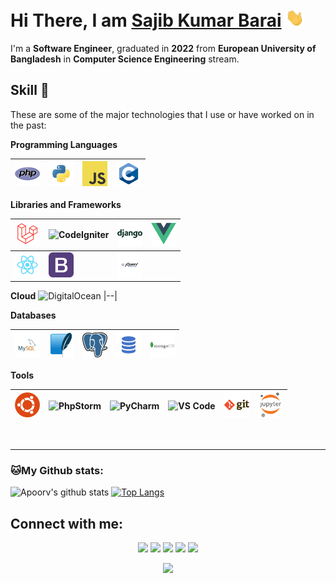<h1>Hi There, I am <a  href="https://trickssoft.com/">Sajib Kumar Barai</a> <img  src="https://raw.githubusercontent.com/ABSphreak/ABSphreak/master/gifs/Hi.gif" width="30px"></h1>

I'm a **Software Engineer**, graduated in **2022** from **European University of Bangladesh** in **Computer Science Engineering** stream.

## Skill :muscle:

These are some of the major technologies that I use or have worked on in the past:

**Programming Languages**

<img title="PHP" alt="PHP" width="40px" src="https://raw.githubusercontent.com/github/explore/master/topics/php/php.png" />|<img title="Python" alt="Python" width="40px" src="https://raw.githubusercontent.com/github/explore/master/topics/python/python.png" />|<img alt="JS" title="JavaScript" width="40px" src="https://raw.githubusercontent.com/github/explore/master/topics/javascript/javascript.png">|<img title="C" alt="C" width="40px" src="https://raw.githubusercontent.com/github/explore/master/topics/c/c.png">
|--|--|--|--|

**Libraries and Frameworks**

<img title="Laravel" alt="Laravel" width="40px" src="https://raw.githubusercontent.com/github/explore/master/topics/laravel/laravel.png">|<img title="CodeIgniter" alt="CodeIgniter" width="40px" src="https://www.svgrepo.com/show/303425/codeigniter-logo.svg">|<img title="Django" alt="Django" width="40px" src="https://raw.githubusercontent.com/github/explore/master/topics/django/django.png">|<img title="Vue JS" alt="Vue Js" width="40px" src="https://raw.githubusercontent.com/github/explore/master/topics/vue/vue.png">
|--|--|--|--|
<img title="React Js" alt="React Js" width="40px" src="https://raw.githubusercontent.com/github/explore/master/topics/react/react.png">|<img title="Bootstrap" alt="Bootstrap" width="40px" src="https://raw.githubusercontent.com/github/explore/master/topics/bootstrap/bootstrap.png">|<img title="jQuery" alt="jQuery" width="40px" src="https://raw.githubusercontent.com/github/explore/master/topics/jquery/jquery.png">

**Cloud**
<img title="DigitalOcean" alt="DigitalOcean" width="40px" src="https://user-images.githubusercontent.com/37639789/192434868-d66cd243-5135-4acb-97f9-febbb25bb8d0.png">
|--|

**Databases**

<img title="MySQL" alt="MySQL" width="40px" src="https://raw.githubusercontent.com/github/explore/master/topics/mysql/mysql.png">|<img title="SQLite" alt="SQLite" width="40px" src="https://raw.githubusercontent.com/github/explore/master/topics/sqlite/sqlite.png">|<img title="PostgreSQL" alt="PostgreSQL" width="40px" src="https://raw.githubusercontent.com/github/explore/master/topics/postgresql/postgresql.png">|<img title="SQL" alt="SQL" width="40px" src="https://raw.githubusercontent.com/github/explore/master/topics/sql/sql.png">|<img title="MongoDB" alt="MongoDB" width="40px" src="https://raw.githubusercontent.com/github/explore/master/topics/mongodb/mongodb.png"><br>
|--|--|--|--|--|

**Tools**

<img title="Ubuntu" alt="Ubuntu" width="40px" src="https://raw.githubusercontent.com/github/explore/master/topics/ubuntu/ubuntu.png">|<img title="PhpStorm" alt="PhpStorm" width="40px" src="https://user-images.githubusercontent.com/37639789/192436667-ce4d91a1-bd2d-4e6b-b278-0302f5f2d4d1.png">|<img title="PyCharm" alt="PyCharm" width="40px" src="https://user-images.githubusercontent.com/37639789/192441373-46af6f46-603d-49d4-9a48-22ca9801fc82.png">|<img title="VS Code" alt="VS Code" width="40px" src="https://img.icons8.com/fluent/48/000000/visual-studio-code-2019.png">|<img title="git" alt="git" width="40px" src="https://raw.githubusercontent.com/github/explore/master/topics/git/git.png">|<img title="Jupyter Notebook" alt="Jupyter" width="40px" src="https://raw.githubusercontent.com/github/explore/master/topics/jupyter-notebook/jupyter-notebook.png">
|--|--|--|--|--|--|
<br>

---
### 🐱My Github stats:
![Apoorv's github stats](https://github-readme-stats.vercel.app/api?username=sajib60web&show_icons=true&title_color=ffc857&icon_color=8ac926&text_color=daf7dc&bg_color=151515&hide=["stars"])
[![Top Langs](https://github-readme-stats.vercel.app/api/top-langs/?username=sajib60web&layout=compact&text_color=daf7dc&bg_color=151515)](https://github.com/anuraghazra/github-readme-stats)

## Connect with me:

<p align = "center">
<a href="https://www.trickssoft.com/" target="_blank"><img src ="https://img.shields.io/badge/website-%23.svg?&style=for-the-badge&logo=www&logoColor=white%22&color=black"></a>
<a href="https://www.trickssoft.com/" target="_blank"><img src="https://img.shields.io/badge/twitter-%231DA1F2.svg?&style=for-the-badge&logo=twitter&logoColor=white&color=black" /></a>
<a href="https://www.trickssoft.com/" target="_blank"><img src="https://img.shields.io/badge/linkedin-%2312100E.svg?&style=for-the-badge&logo=linkedin&logoColor=white&color=black" /></a>
<a href="https://www.trickssoft.com/" target="_blank"><img src="https://img.shields.io/badge/medium-%2312100E.svg?&style=for-the-badge&logo=medium&logoColor=white&color=black" /></a>
<a href="https://www.trickssoft.com/" target="_blank"><img src="https://img.shields.io/badge/instagram-%2312100E.svg?&style=for-the-badge&logo=instagram&logoColor=white&color=black" /></a>
</p>

<p align="center">
<img src="https://raw.githubusercontent.com/trinib/trinib/main/.images/marquee.svg">
<!--🎨CAPSULE / 🌐WEBSITES: https://github.com/sajib60web/capsule-render -->
 </p>
